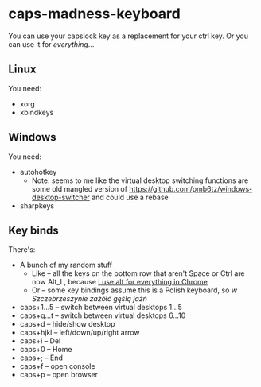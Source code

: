 # caps-madness-keyboard

You can use your capslock key as a replacement for your ctrl key.
Or you can use it for *everything*…

## Linux

You need:
* xorg
* xbindkeys

## Windows

You need:
* autohotkey
  * Note: seems to me like the virtual desktop switching functions are some old mangled version of https://github.com/pmb6tz/windows-desktop-switcher and could use a rebase
* sharpkeys

## Key binds

There's:
* A bunch of my random stuff
  * Like – all the keys on the bottom row that aren't Space or Ctrl are now Alt_L, because [I use alt for everything in Chrome](https://chrome.google.com/webstore/detail/tab-management-shortcuts/gpjllhokdlfhkinemgcogaehafejepnm)
  * Or – some key bindings assume this is a Polish keyboard, so _w Szczebrzeszynie zażółć gęślą jaźń_
* caps+1…5 – switch between virtual desktops 1…5
* caps+q…t – switch between virtual desktops 6…10
* caps+d – hide/show desktop
* caps+hjkl – left/down/up/right arrow
* caps+i – Del
* caps+0 – Home
* caps+; – End
* caps+f – open console
* caps+p – open browser

